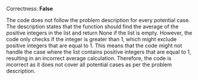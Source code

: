 Correctness: **False**

The code does not follow the problem description for every potential case. The description states that the function should find the average of the positive integers in the list and return None if the list is empty. However, the code only checks if the integer is greater than 1, which might exclude positive integers that are equal to 1. This means that the code might not handle the case where the list contains positive integers that are equal to 1, resulting in an incorrect average calculation. Therefore, the code is incorrect as it does not cover all potential cases as per the problem description.